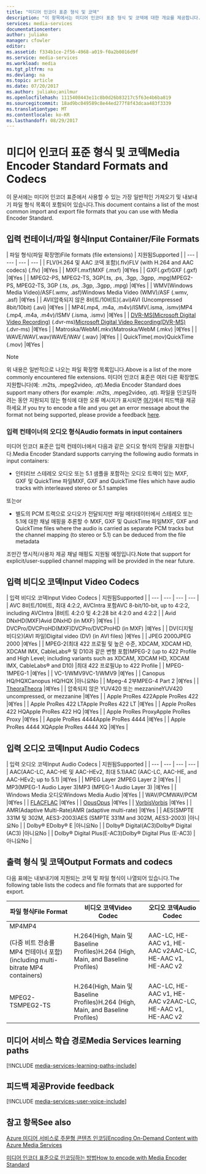 ```yaml
---
title: "미디어 인코더 표준 형식 및 코덱"
description: "이 항목에서는 미디어 인코더 표준 형식 및 코덱에 대한 개요를 제공합니다."
services: media-services
documentationcenter: 
author: juliako
manager: cfowler
editor: 
ms.assetid: f334b1ce-2f56-4968-a019-f0a2b0016d9f
ms.service: media-services
ms.workload: media
ms.tgt_pltfrm: na
ms.devlang: na
ms.topic: article
ms.date: 07/20/2017
ms.author: juliako;anilmur
ms.openlocfilehash: 1115408443e11c8b0d26b83217c5f63e4b6ba819
ms.sourcegitcommit: 18ad9bc049589c8e44ed277f8f43dcaa483f3339
ms.translationtype: MT
ms.contentlocale: ko-KR
ms.lasthandoff: 08/29/2017
---
```

# <a name="media-encoder-standard-formats-and-codecs"></a><span data-ttu-id="21408-103">미디어 인코더 표준 형식 및 코덱</span><span class="sxs-lookup"><span data-stu-id="21408-103">Media Encoder Standard Formats and Codecs</span></span>
<span data-ttu-id="21408-104">이 문서에는 미디어 인코더 표준에서 사용할 수 있는 가장 일반적인 가져오기 및 내보내기 파일 형식 목록이 포함되어 있습니다.</span><span class="sxs-lookup"><span data-stu-id="21408-104">This document contains a list of the most common import and export file formats that you can use with Media Encoder Standard.</span></span>

## <a name="input-containerfile-formats"></a><span data-ttu-id="21408-105">입력 컨테이너/파일 형식</span><span class="sxs-lookup"><span data-stu-id="21408-105">Input Container/File Formats</span></span>
| <span data-ttu-id="21408-106">파일 형식(파일 확장명)</span><span class="sxs-lookup"><span data-stu-id="21408-106">File formats (file extensions)</span></span> | <span data-ttu-id="21408-107">지원됨</span><span class="sxs-lookup"><span data-stu-id="21408-107">Supported</span></span> |
| --- | --- | --- | --- |
| <span data-ttu-id="21408-108">FLV(H.264 및 AAC 코덱 포함)(.flv)</span><span class="sxs-lookup"><span data-stu-id="21408-108">FLV (with H.264 and AAC codecs) (.flv)</span></span> |<span data-ttu-id="21408-109">예</span><span class="sxs-lookup"><span data-stu-id="21408-109">Yes</span></span> |
| <span data-ttu-id="21408-110">MXF(.mxf)</span><span class="sxs-lookup"><span data-stu-id="21408-110">MXF    (.mxf)</span></span> |<span data-ttu-id="21408-111">예</span><span class="sxs-lookup"><span data-stu-id="21408-111">Yes</span></span> |
| <span data-ttu-id="21408-112">GXF(.gxf)</span><span class="sxs-lookup"><span data-stu-id="21408-112">GXF    (.gxf)</span></span> |<span data-ttu-id="21408-113">예</span><span class="sxs-lookup"><span data-stu-id="21408-113">Yes</span></span> |
| <span data-ttu-id="21408-114">MPEG2-PS, MPEG2-TS, 3GP(.ts, .ps, .3gp, .3gpp, .mpg)</span><span class="sxs-lookup"><span data-stu-id="21408-114">MPEG2-PS, MPEG2-TS, 3GP (.ts, .ps, .3gp, .3gpp, .mpg)</span></span> |<span data-ttu-id="21408-115">예</span><span class="sxs-lookup"><span data-stu-id="21408-115">Yes</span></span> |
| <span data-ttu-id="21408-116">WMV(Windows Media Video)/ASF(.wmv, .asf)</span><span class="sxs-lookup"><span data-stu-id="21408-116">Windows Media Video (WMV)/ASF (.wmv, .asf)</span></span> |<span data-ttu-id="21408-117">예</span><span class="sxs-lookup"><span data-stu-id="21408-117">Yes</span></span> |
| <span data-ttu-id="21408-118">AVI(압축되지 않은 8비트/10비트)(.avi)</span><span class="sxs-lookup"><span data-stu-id="21408-118">AVI (Uncompressed 8bit/10bit) (.avi)</span></span> |<span data-ttu-id="21408-119">예</span><span class="sxs-lookup"><span data-stu-id="21408-119">Yes</span></span> |
| <span data-ttu-id="21408-120">MP4(.mp4, .m4a, .m4v)/ISMV(.isma, .ismv)</span><span class="sxs-lookup"><span data-stu-id="21408-120">MP4 (.mp4, .m4a, .m4v)/ISMV (.isma, .ismv)</span></span> |<span data-ttu-id="21408-121">예</span><span class="sxs-lookup"><span data-stu-id="21408-121">Yes</span></span> |
| <span data-ttu-id="21408-122">[DVR-MS(Microsoft Digital Video Recording)](https://msdn.microsoft.com/library/windows/desktop/dd692984) (.dvr-ms)</span><span class="sxs-lookup"><span data-stu-id="21408-122">[Microsoft Digital Video Recording(DVR-MS)](https://msdn.microsoft.com/library/windows/desktop/dd692984) (.dvr-ms)</span></span> |<span data-ttu-id="21408-123">예</span><span class="sxs-lookup"><span data-stu-id="21408-123">Yes</span></span> |
| <span data-ttu-id="21408-124">Matroska/WebM(.mkv)</span><span class="sxs-lookup"><span data-stu-id="21408-124">Matroska/WebM (.mkv)</span></span> |<span data-ttu-id="21408-125">예</span><span class="sxs-lookup"><span data-stu-id="21408-125">Yes</span></span> |
| <span data-ttu-id="21408-126">WAVE/WAV(.wav)</span><span class="sxs-lookup"><span data-stu-id="21408-126">WAVE/WAV (.wav)</span></span> |<span data-ttu-id="21408-127">예</span><span class="sxs-lookup"><span data-stu-id="21408-127">Yes</span></span> |
| <span data-ttu-id="21408-128">QuickTime(.mov)</span><span class="sxs-lookup"><span data-stu-id="21408-128">QuickTime (.mov)</span></span> |<span data-ttu-id="21408-129">예</span><span class="sxs-lookup"><span data-stu-id="21408-129">Yes</span></span> |

> [!NOTE]
> <span data-ttu-id="21408-130">위 내용은 일반적으로 나오는 파일 확장명 목록입니다.</span><span class="sxs-lookup"><span data-stu-id="21408-130">Above is a list of the more commonly encountered file extensions.</span></span> <span data-ttu-id="21408-131">미디어 인코더 표준은 여러 다른 확장명도 지원합니다(예: .m2ts, .mpeg2video, .qt).</span><span class="sxs-lookup"><span data-stu-id="21408-131">Media Encoder Standard does support many others (for example: .m2ts, .mpeg2video, .qt).</span></span> <span data-ttu-id="21408-132">파일을 인코딩하려는 동안 지원되지 않는 형식에 대한 오류 메시지가 표시되면 [여기](https://feedback.azure.com/forums/169396-media-services/category/144411-encoding-and-processing/)에서 피드백을 제공하세요.</span><span class="sxs-lookup"><span data-stu-id="21408-132">If you try to encode a file and you get an error message about the format not being supported, please provide a feedback [here](https://feedback.azure.com/forums/169396-media-services/category/144411-encoding-and-processing/).</span></span>
> 
> 

### <a name="audio-formats-in-input-containers"></a><span data-ttu-id="21408-133">입력 컨테이너의 오디오 형식</span><span class="sxs-lookup"><span data-stu-id="21408-133">Audio formats in input containers</span></span>
<span data-ttu-id="21408-134">미디어 인코더 표준은 입력 컨테이너에서 다음과 같은 오디오 형식의 전달을 지원합니다.</span><span class="sxs-lookup"><span data-stu-id="21408-134">Media Encoder Standard supports carrying the following audio formats in input containers:</span></span>

* <span data-ttu-id="21408-135">인터리브 스테레오 오디오 또는 5.1 샘플을 포함하는 오디오 트랙이 있는 MXF, GXF 및 QuickTime 파일</span><span class="sxs-lookup"><span data-stu-id="21408-135">MXF, GXF and QuickTime files which have audio tracks with interleaved stereo or 5.1 samples</span></span>

<span data-ttu-id="21408-136">또는</span><span class="sxs-lookup"><span data-stu-id="21408-136">or</span></span>

* <span data-ttu-id="21408-137">별도의 PCM 트랙으로 오디오가 전달되지만 파일 메타데이터에서 스테레오 또는 5.1에 대한 채널 매핑을 추론할 수 MXF, GXF 및 QuickTime 파일</span><span class="sxs-lookup"><span data-stu-id="21408-137">MXF, GXF and QuickTime files where the audio is carried as separate PCM tracks but the channel mapping (to stereo or 5.1) can be deduced from the file metadata</span></span>

<span data-ttu-id="21408-138">조만간 명시적/사용자 제공 채널 매핑도 지원될 예정입니다.</span><span class="sxs-lookup"><span data-stu-id="21408-138">Note that support for explicit/user-supplied channel mapping will be provided in the near future.</span></span>

## <a name="input-video-codecs"></a><span data-ttu-id="21408-139">입력 비디오 코덱</span><span class="sxs-lookup"><span data-stu-id="21408-139">Input Video Codecs</span></span>
| <span data-ttu-id="21408-140">입력 비디오 코덱</span><span class="sxs-lookup"><span data-stu-id="21408-140">Input Video Codecs</span></span> | <span data-ttu-id="21408-141">지원됨</span><span class="sxs-lookup"><span data-stu-id="21408-141">Supported</span></span> |
| --- | --- | --- | --- |
| <span data-ttu-id="21408-142">AVC 8비트/10비트, 최대 4:2:2, AVCIntra 포함</span><span class="sxs-lookup"><span data-stu-id="21408-142">AVC 8-bit/10-bit, up to 4:2:2, including AVCIntra</span></span> |<span data-ttu-id="21408-143">8비트 4:2:0 및 4:2:2</span><span class="sxs-lookup"><span data-stu-id="21408-143">8 bit 4:2:0 and 4:2:2</span></span> |
| <span data-ttu-id="21408-144">Avid DNxHD(MXF)</span><span class="sxs-lookup"><span data-stu-id="21408-144">Avid DNxHD (in MXF)</span></span> |<span data-ttu-id="21408-145">예</span><span class="sxs-lookup"><span data-stu-id="21408-145">Yes</span></span> |
| <span data-ttu-id="21408-146">DVCPro/DVCProHD(MXF)</span><span class="sxs-lookup"><span data-stu-id="21408-146">DVCPro/DVCProHD (in MXF)</span></span> |<span data-ttu-id="21408-147">예</span><span class="sxs-lookup"><span data-stu-id="21408-147">Yes</span></span> |
| <span data-ttu-id="21408-148">DV(디지털 비디오)(AVI 파일)</span><span class="sxs-lookup"><span data-stu-id="21408-148">Digital video (DV) (in AVI files)</span></span> |<span data-ttu-id="21408-149">예</span><span class="sxs-lookup"><span data-stu-id="21408-149">Yes</span></span> |
| <span data-ttu-id="21408-150">JPEG 2000</span><span class="sxs-lookup"><span data-stu-id="21408-150">JPEG 2000</span></span> |<span data-ttu-id="21408-151">예</span><span class="sxs-lookup"><span data-stu-id="21408-151">Yes</span></span> |
| <span data-ttu-id="21408-152">MPEG-2(최대 422 프로필 및 높은 수준, XDCAM, XDCAM HD, XDCAM IMX, CableLabs® 및 D10과 같은 변형 포함)</span><span class="sxs-lookup"><span data-stu-id="21408-152">MPEG-2 (up to 422 Profile and High Level; including variants such as XDCAM, XDCAM HD, XDCAM IMX, CableLabs® and D10)</span></span> |<span data-ttu-id="21408-153">최대 422 프로필</span><span class="sxs-lookup"><span data-stu-id="21408-153">Up to 422 Profile</span></span> |
| <span data-ttu-id="21408-154">MPEG-1</span><span class="sxs-lookup"><span data-stu-id="21408-154">MPEG-1</span></span> |<span data-ttu-id="21408-155">예</span><span class="sxs-lookup"><span data-stu-id="21408-155">Yes</span></span> |
| <span data-ttu-id="21408-156">VC-1/WMV9</span><span class="sxs-lookup"><span data-stu-id="21408-156">VC-1/WMV9</span></span> |<span data-ttu-id="21408-157">예</span><span class="sxs-lookup"><span data-stu-id="21408-157">Yes</span></span> |
| <span data-ttu-id="21408-158">Canopus HQ/HQX</span><span class="sxs-lookup"><span data-stu-id="21408-158">Canopus HQ/HQX</span></span> |<span data-ttu-id="21408-159">아니요</span><span class="sxs-lookup"><span data-stu-id="21408-159">No</span></span> |
| <span data-ttu-id="21408-160">Mpeg-4 2부</span><span class="sxs-lookup"><span data-stu-id="21408-160">MPEG-4 Part 2</span></span> |<span data-ttu-id="21408-161">예</span><span class="sxs-lookup"><span data-stu-id="21408-161">Yes</span></span> |
| [<span data-ttu-id="21408-162">Theora</span><span class="sxs-lookup"><span data-stu-id="21408-162">Theora</span></span>](https://en.wikipedia.org/wiki/Theora) |<span data-ttu-id="21408-163">예</span><span class="sxs-lookup"><span data-stu-id="21408-163">Yes</span></span> |
| <span data-ttu-id="21408-164">압축되지 않은 YUV420 또는 mezzanine</span><span class="sxs-lookup"><span data-stu-id="21408-164">YUV420 uncompressed, or mezzanine</span></span> |<span data-ttu-id="21408-165">예</span><span class="sxs-lookup"><span data-stu-id="21408-165">Yes</span></span> |
| <span data-ttu-id="21408-166">Apple ProRes 422</span><span class="sxs-lookup"><span data-stu-id="21408-166">Apple ProRes 422</span></span> |<span data-ttu-id="21408-167">예</span><span class="sxs-lookup"><span data-stu-id="21408-167">Yes</span></span> |
| <span data-ttu-id="21408-168">Apple ProRes 422 LT</span><span class="sxs-lookup"><span data-stu-id="21408-168">Apple ProRes 422 LT</span></span> |<span data-ttu-id="21408-169">예</span><span class="sxs-lookup"><span data-stu-id="21408-169">Yes</span></span> |
| <span data-ttu-id="21408-170">Apple ProRes 422 HQ</span><span class="sxs-lookup"><span data-stu-id="21408-170">Apple ProRes 422 HQ</span></span> |<span data-ttu-id="21408-171">예</span><span class="sxs-lookup"><span data-stu-id="21408-171">Yes</span></span> |
| <span data-ttu-id="21408-172">Apple ProRes Proxy</span><span class="sxs-lookup"><span data-stu-id="21408-172">Apple ProRes Proxy</span></span> |<span data-ttu-id="21408-173">예</span><span class="sxs-lookup"><span data-stu-id="21408-173">Yes</span></span> |
| <span data-ttu-id="21408-174">Apple ProRes 4444</span><span class="sxs-lookup"><span data-stu-id="21408-174">Apple ProRes 4444</span></span> |<span data-ttu-id="21408-175">예</span><span class="sxs-lookup"><span data-stu-id="21408-175">Yes</span></span> |
| <span data-ttu-id="21408-176">Apple ProRes 4444 XQ</span><span class="sxs-lookup"><span data-stu-id="21408-176">Apple ProRes 4444 XQ</span></span> |<span data-ttu-id="21408-177">예</span><span class="sxs-lookup"><span data-stu-id="21408-177">Yes</span></span> |

## <a name="input-audio-codecs"></a><span data-ttu-id="21408-178">입력 오디오 코덱</span><span class="sxs-lookup"><span data-stu-id="21408-178">Input Audio Codecs</span></span>
| <span data-ttu-id="21408-179">입력 오디오 코덱</span><span class="sxs-lookup"><span data-stu-id="21408-179">Input Audio Codecs</span></span> | <span data-ttu-id="21408-180">지원됨</span><span class="sxs-lookup"><span data-stu-id="21408-180">Supported</span></span> |
| --- | --- | --- | --- |
| <span data-ttu-id="21408-181">AAC(AAC-LC, AAC-HE 및 AAC-HEv2, 최대 5.1)</span><span class="sxs-lookup"><span data-stu-id="21408-181">AAC (AAC-LC, AAC-HE, and AAC-HEv2; up to 5.1)</span></span> |<span data-ttu-id="21408-182">예</span><span class="sxs-lookup"><span data-stu-id="21408-182">Yes</span></span> |
| <span data-ttu-id="21408-183">MPEG Layer 2</span><span class="sxs-lookup"><span data-stu-id="21408-183">MPEG Layer 2</span></span> |<span data-ttu-id="21408-184">예</span><span class="sxs-lookup"><span data-stu-id="21408-184">Yes</span></span> |
| <span data-ttu-id="21408-185">MP3(MPEG-1 Audio Layer 3)</span><span class="sxs-lookup"><span data-stu-id="21408-185">MP3 (MPEG-1 Audio Layer 3)</span></span> |<span data-ttu-id="21408-186">예</span><span class="sxs-lookup"><span data-stu-id="21408-186">Yes</span></span> |
| <span data-ttu-id="21408-187">Windows Media 오디오</span><span class="sxs-lookup"><span data-stu-id="21408-187">Windows Media Audio</span></span> |<span data-ttu-id="21408-188">예</span><span class="sxs-lookup"><span data-stu-id="21408-188">Yes</span></span> |
| <span data-ttu-id="21408-189">WAV/PCM</span><span class="sxs-lookup"><span data-stu-id="21408-189">WAV/PCM</span></span> |<span data-ttu-id="21408-190">예</span><span class="sxs-lookup"><span data-stu-id="21408-190">Yes</span></span> |
| <span data-ttu-id="21408-191">[FLAC](https://en.wikipedia.org/wiki/FLAC)</a></span><span class="sxs-lookup"><span data-stu-id="21408-191">[FLAC](https://en.wikipedia.org/wiki/FLAC)</a></span></span> |<span data-ttu-id="21408-192">예</span><span class="sxs-lookup"><span data-stu-id="21408-192">Yes</span></span> |
| [<span data-ttu-id="21408-193">Opus</span><span class="sxs-lookup"><span data-stu-id="21408-193">Opus</span></span>](http://go.microsoft.com/fwlink/?LinkId=822667) |<span data-ttu-id="21408-194">예</span><span class="sxs-lookup"><span data-stu-id="21408-194">Yes</span></span> |
| <span data-ttu-id="21408-195">[Vorbis](https://en.wikipedia.org/wiki/Vorbis)</a></span><span class="sxs-lookup"><span data-stu-id="21408-195">[Vorbis](https://en.wikipedia.org/wiki/Vorbis)</a></span></span> |<span data-ttu-id="21408-196">예</span><span class="sxs-lookup"><span data-stu-id="21408-196">Yes</span></span> |
| <span data-ttu-id="21408-197">AMR(Adaptive Multi-Rate)</span><span class="sxs-lookup"><span data-stu-id="21408-197">AMR (adaptive multi-rate)</span></span> |<span data-ttu-id="21408-198">예</span><span class="sxs-lookup"><span data-stu-id="21408-198">Yes</span></span> |
| <span data-ttu-id="21408-199">AES(SMPTE 331M 및 302M, AES3-2003)</span><span class="sxs-lookup"><span data-stu-id="21408-199">AES (SMPTE 331M and 302M, AES3-2003)</span></span> |<span data-ttu-id="21408-200">아니요</span><span class="sxs-lookup"><span data-stu-id="21408-200">No</span></span> |
| <span data-ttu-id="21408-201">Dolby® E</span><span class="sxs-lookup"><span data-stu-id="21408-201">Dolby® E</span></span> |<span data-ttu-id="21408-202">아니요</span><span class="sxs-lookup"><span data-stu-id="21408-202">No</span></span> |
| <span data-ttu-id="21408-203">Dolby® Digital(AC3)</span><span class="sxs-lookup"><span data-stu-id="21408-203">Dolby® Digital (AC3)</span></span> |<span data-ttu-id="21408-204">아니요</span><span class="sxs-lookup"><span data-stu-id="21408-204">No</span></span> |
| <span data-ttu-id="21408-205">Dolby® Digital Plus(E-AC3)</span><span class="sxs-lookup"><span data-stu-id="21408-205">Dolby® Digital Plus (E-AC3)</span></span> |<span data-ttu-id="21408-206">아니요</span><span class="sxs-lookup"><span data-stu-id="21408-206">No</span></span> |

## <a name="output-formats-and-codecs"></a><span data-ttu-id="21408-207">출력 형식 및 코덱</span><span class="sxs-lookup"><span data-stu-id="21408-207">Output Formats and codecs</span></span>
<span data-ttu-id="21408-208">다음 표에는 내보내기에 지원되는 코덱 및 파일 형식이 나열되어 있습니다.</span><span class="sxs-lookup"><span data-stu-id="21408-208">The following table lists the codecs and file formats that are supported for export.</span></span>

| <span data-ttu-id="21408-209">파일 형식</span><span class="sxs-lookup"><span data-stu-id="21408-209">File Format</span></span> | <span data-ttu-id="21408-210">비디오 코덱</span><span class="sxs-lookup"><span data-stu-id="21408-210">Video Codec</span></span> | <span data-ttu-id="21408-211">오디오 코덱</span><span class="sxs-lookup"><span data-stu-id="21408-211">Audio Codec</span></span> |
| --- | --- | --- |
| <span data-ttu-id="21408-212">MP4</span><span class="sxs-lookup"><span data-stu-id="21408-212">MP4</span></span> <br/><br/><span data-ttu-id="21408-213">(다중 비트 전송률 MP4 컨테이너 포함)</span><span class="sxs-lookup"><span data-stu-id="21408-213">(including multi-bitrate MP4 containers)</span></span> |<span data-ttu-id="21408-214">H.264(High, Main 및 Baseline Profiles)</span><span class="sxs-lookup"><span data-stu-id="21408-214">H.264 (High, Main, and Baseline Profiles)</span></span> |<span data-ttu-id="21408-215">AAC-LC, HE-AAC v1, HE-AAC v2</span><span class="sxs-lookup"><span data-stu-id="21408-215">AAC-LC, HE-AAC v1, HE-AAC v2</span></span> |
| <span data-ttu-id="21408-216">MPEG2-TS</span><span class="sxs-lookup"><span data-stu-id="21408-216">MPEG2-TS</span></span> |<span data-ttu-id="21408-217">H.264(High, Main 및 Baseline Profiles)</span><span class="sxs-lookup"><span data-stu-id="21408-217">H.264 (High, Main, and Baseline Profiles)</span></span> |<span data-ttu-id="21408-218">AAC-LC, HE-AAC v1, HE-AAC v2</span><span class="sxs-lookup"><span data-stu-id="21408-218">AAC-LC, HE-AAC v1, HE-AAC v2</span></span> |

## <a name="media-services-learning-paths"></a><span data-ttu-id="21408-219">미디어 서비스 학습 경로</span><span class="sxs-lookup"><span data-stu-id="21408-219">Media Services learning paths</span></span>
[!INCLUDE [media-services-learning-paths-include](../../includes/media-services-learning-paths-include.md)]

## <a name="provide-feedback"></a><span data-ttu-id="21408-220">피드백 제공</span><span class="sxs-lookup"><span data-stu-id="21408-220">Provide feedback</span></span>
[!INCLUDE [media-services-user-voice-include](../../includes/media-services-user-voice-include.md)]

## <a name="see-also"></a><span data-ttu-id="21408-221">참고 항목</span><span class="sxs-lookup"><span data-stu-id="21408-221">See also</span></span>
[<span data-ttu-id="21408-222">Azure 미디어 서비스로 주문형 콘텐츠 인코딩</span><span class="sxs-lookup"><span data-stu-id="21408-222">Encoding On-Demand Content with Azure Media Services</span></span>](media-services-encode-asset.md)

[<span data-ttu-id="21408-223">미디어 인코더 표준으로 인코딩하는 방법</span><span class="sxs-lookup"><span data-stu-id="21408-223">How to encode with Media Encoder Standard</span></span>](media-services-dotnet-encode-with-media-encoder-standard.md)

